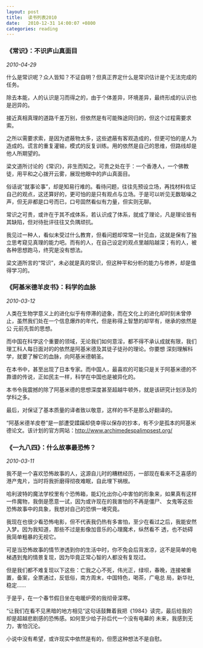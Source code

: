 ```yaml
---
layout: post
title:  读书列表2010
date:   2010-12-31 14:00:07 +0800
categories: reading
---
```

### 《常识》：不识庐山真面目
*2010-04-29*

什么是常识呢？众人皆知？不证自明？但真正界定什么是常识估计是个无法完成的任务。

除去本能，人的认识是习而得之的，由于个体差异，环境差异，最终形成的认识也是迥异的。

接近真相真理的道路千差万别，但依然是有可能殊途同归的，但这个过程需要求索。

之所以需要求索，是因为遮蔽物太多，这些遮蔽有客观造成的，但更可怕的是人为造成的。谎言的重复灌输，模式的反复训练。用的依然是自己的思维，但路线却是他人所期望的。

梁文道所讨论的《常识》，非生而知之。可贵之处在于：一个香港人，一个佛教徒，用平和之心拨开云雾，展现他眼中的庐山真面目。

俗话说“就事论事”，却是知易行难的。看待问题，往往先预设立场，再找材料佐证自己的观点，这还算好的，更可怕的是只有观点与立场。于是可以听见无数聒噪之声，但无非都是口号而已，口号固然看似有力量，但实则无聊。

常识之可贵，或许在于其不成体系，若认识成了体系，就成了理论，凡是理论皆有其缺陷，但对待批评往往又负隅顽抗。

我见过一种人，看似未受过什么教育，但看问题却常常一针见血，这就是保有了独立思考窥见真理的能力吧。而有的人，在自己设定的观点里越陷越深；有的人，被各种思想跑马，终究是没有想法。

梁文道所言的“常识”，未必就是真的常识，但这种平和分析的能力与修养，却是值得学习的。



### 《阿基米德羊皮书》：科学的血脉
*2010-03-12*

人类在生物学意义上的进化似乎有停滞的迹象，而在文化上的进化却时刻未曾停止，虽然我们处在一个信息爆炸的年代，但是称得上智慧的却罕有，继承的依然是公 元前先哲的思想。

而中国在科学这个重要的领域，无论我们如何意淫，都不得不承认成就有限，我们理工科人每日面对的的依然是阿基米德及其徒子徒孙的理论。你要想 深刻理解科学，就要了解它的血脉，向阿基米德朝圣。

在本书中，甚至出现了日本专家。而中国人，最喜欢的可能只是关于阿基米德的不靠谱的传说，正如民主一样，科学在中国也是被异化的。

本书令我震撼的除了阿基米德的思想深度甚至超越牛顿外，就是该研究计划涉及的学科之多。

最后，对保证了基本质量的译者致以敬意，这样的书不是那么好翻译的。

“阿基米德羊皮卷”是一部遭受蹂躏却侥幸得以保存的抄本，有不少是孤本的阿基米德论文。该计划的官方网站：http://www.archimedespalimpsest.org/


### 《一九八四》：什么故事最恐怖？
*2010-03-11*

我不是一个喜欢恐怖故事的人，这源自儿时的糟糕经历，一部现在看来不乏喜感的港产鬼片，当时将我折磨得彻夜难眠，自此埋下祸根。

哈利波特的魔法学校里有个恐怖箱，能幻化出你心中害怕的形象来，如果真有这样一件魔物，我倒是愿意一试，因为或许现在的我害怕的不再是僵尸、 女鬼等这些恐怖故事中的具象，我想对自己的恐惧一堵究竟。

我现在也很少看恐怖电影，但不代表我仍热有多害怕，至少在看过之后，我能安然入梦。因为我知道，那些不过是影像加音乐的心理魔术，纵然看不 透，也不妨碍我简单粗暴的无视它。

可是当恐怖故事的情节渗透到你的生活中时，你不免会后背发凉，这不是简单的电梯遇到鬼的情景复现，因为毕竟正常心智的人都没有复现过。

但是我们都不难复现以下这些：亡我之心不死，伟光正，绿坝，春晚，连接被重置，备案，全票通过，反低俗，南方周末，中国特色，喝茶，广电总 局，新华社,稳定……

于是乎，在一个春节假日坐在电暖炉旁的我彻骨深寒。

“让我们在看不见黑暗的地方相见“这句话鼓舞着我把《1984》读完，最后给我的却是超越悲剧感的恐怖感。如何至少给子孙后代一个没有电幕的 未来，我感到无力，害怕沉沦。

小说中没有希望，或许现实中依然是有的，但愿这种想法不是自慰。
